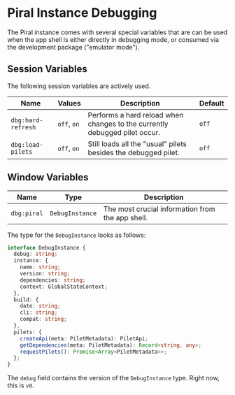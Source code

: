 # Piral Instance Debugging

The Piral instance comes with several special variables that are can be used when the app shell is either directly in debugging mode, or consumed via the development package ("emulator mode").

## Session Variables

The following session variables are actively used.

| Name               | Values      | Description                                                                | Default |
|--------------------|-------------|----------------------------------------------------------------------------|---------|
| `dbg:hard-refresh` | `off`, `on` | Performs a hard reload when changes to the currently debugged pilet occur. | `off`   |
| `dbg:load-pilets`  | `off`, `on` | Still loads all the "usual" pilets besides the debugged pilet.             | `off`   |

## Window Variables

| Name        | Type            | Description                                      |
|-------------|-----------------|--------------------------------------------------|
| `dbg:piral` | `DebugInstance` | The most crucial information from the app shell. |

The type for the `DebugInstance` looks as follows:

```ts
interface DebugInstance {
  debug: string;
  instance: {
    name: string;
    version: string;
    dependencies: string;
    context: GlobalStateContext;
  },
  build: {
    date: string;
    cli: string;
    compat: string;
  },
  pilets: {
    createApi(meta: PiletMetadata): PiletApi;
    getDependencies(meta: PiletMetadata): Record<string, any>;
    requestPilets(): Promise<Array<PiletMetadata>>;
  };
}
```

The `debug` field contains the version of the `DebugInstance` type. Right now, this is `v0`.
